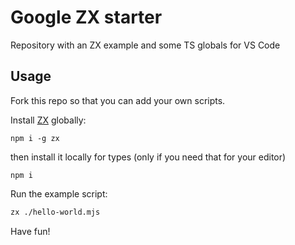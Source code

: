 # Google ZX starter

Repository with an ZX example and some TS globals for VS Code

## Usage

Fork this repo so that you can add your own scripts.

Install [ZX](https://github.com/google/zx) globally:

```shell
npm i -g zx
```

then install it locally for types (only if you need that for your editor)

```
npm i
```

Run the example script:

```sh
zx ./hello-world.mjs
```

Have fun!
